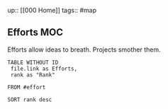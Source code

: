 up:: [[000 Home]]
tags:: #map 

## Efforts MOC
Efforts allow ideas to breath. Projects smother them.
``` dataview
TABLE WITHOUT ID
 file.link as Efforts,
 rank as "Rank"

FROM #effort

SORT rank desc


```